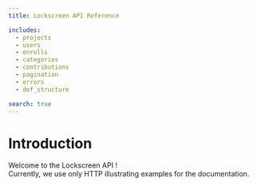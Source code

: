 ```yaml
---
title: Lockscreen API Reference

includes:
  - projects
  - users
  - enrolls
  - categories
  - contributions
  - pagination
  - errors
  - def_structure

search: true
---
```


# Introduction

Welcome to the Lockscreen API !
<br>Currently, we use only HTTP illustrating examples for the documentation.

